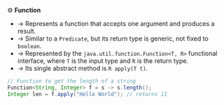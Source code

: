 ⚙️ **Function**
- → Represents a function that accepts one argument and produces a result.
- → Similar to a `Predicate`, but its return type is generic, not fixed to `boolean`.
- → Represented by the `java.util.function.Function<T, R>` functional interface, where `T` is the input type and `R` is the return type.
- → Its single abstract method is `R apply(T t)`.
```java
// Function to get the length of a string
Function<String, Integer> f = s -> s.length();
Integer len = f.apply("Hello World"); // returns 11
```
